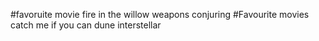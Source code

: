 #favoruite movie
fire in the willow
weapons
conjuring
#Favourite movies
catch me if you can
dune 
interstellar



